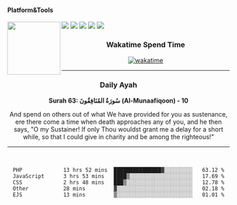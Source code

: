 #### Platform&Tools

[![](https://img.shields.io/badge/-NPM-cb3837?style=flat-square&logo=npm&logoColor=white)](https://npmjs.com/)
[![](https://img.shields.io/badge/PHP-777BB4?style=flat-square&logo=php&logoColor=white)](https://nodejs.org/)
[![](https://img.shields.io/badge/Julia-9558B2?style=flat-square&logo=julia&logoColor=white)](https://nodejs.org/)
<img src="https://avatars.githubusercontent.com/u/31664438?v=4" width="120" align="left">
[![](https://img.shields.io/badge/-Node.js-43853d?style=flat-square&logo=node.js&logoColor=ffffff)](https://nodejs.org/)
[![](https://img.shields.io/badge/Visual_Studio_Code-0078D4?style=flat-square&logo=visual%20studio%20code&logoColor=white)](https://nodejs.org/)

<center>
  
### Wakatime Spend Time 
  
[![wakatime](https://wakatime.com/badge/user/87646243-158a-4241-a3cb-668e1fa2dbb8.svg)](https://wakatime.com/@87646243-158a-4241-a3cb-668e1fa2dbb8)
               

_______ 
### Daily Ayah

<!--START_SECTION:quran-->

**Surah 63: سُورَةُ المُنَافِقُونَ (Al-Munaafiqoon) - 10**

And spend on others out of what We have provided for you as sustenance, ere there come a time when death approaches any of you, and he then says, "O my Sustainer! If only Thou wouldst grant me a delay for a short while, so that I could give in charity and be among the righteous!"
 <!--END_SECTION:quran-->

  
                       
                                             
_______

&nbsp;&nbsp;     &nbsp;&nbsp;    &nbsp;&nbsp;   &nbsp;&nbsp;
 
<!--START_SECTION:waka-->

```text
PHP             13 hrs 52 mins  ███████████████▓░░░░░░░░░   63.12 %
JavaScript      3 hrs 53 mins   ████▒░░░░░░░░░░░░░░░░░░░░   17.69 %
CSS             2 hrs 48 mins   ███▒░░░░░░░░░░░░░░░░░░░░░   12.78 %
Other           28 mins         ▓░░░░░░░░░░░░░░░░░░░░░░░░   02.18 %
EJS             13 mins         ▒░░░░░░░░░░░░░░░░░░░░░░░░   01.01 %
```

<!--END_SECTION:waka-->
